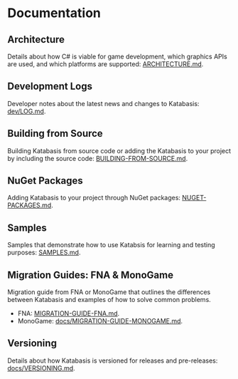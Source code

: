 # Documentation

## Architecture

Details about how C# is viable for game development, which graphics APIs are used, and which platforms are supported:
[ARCHITECTURE.md](ARCHITECTURE.md).

## Development Logs

Developer notes about the latest news and changes to Katabasis:  
[dev/LOG.md](dev/LOG.md).

## Building from Source

Building Katabasis from source code or adding the Katabasis to your project by including the source code:
[BUILDING-FROM-SOURCE.md](BUILDING-FROM-SOURCE.md).

## NuGet Packages

Adding Katabasis to your project through NuGet packages:
[NUGET-PACKAGES.md](NUGET-PACKAGES.md).

## Samples

Samples that demonstrate how to use Katabsis for learning and testing purposes:
[SAMPLES.md](SAMPLES.md).

## Migration Guides: FNA & MonoGame

Migration guide from FNA or MonoGame that outlines the differences between Katabasis and examples of how to solve common problems.

- FNA: [MIGRATION-GUIDE-FNA.md](MIGRATION-GUIDE-FNA.md).
- MonoGame: [docs/MIGRATION-GUIDE-MONOGAME.md](MIGRATION-GUIDE-MONOGAME.md).

## Versioning

Details about how Katabasis is versioned for releases and pre-releases:
[docs/VERSIONING.md](docs/VERSIONING.md).
